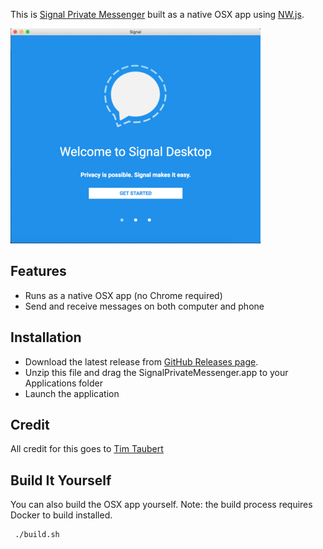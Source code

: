 This is [Signal Private Messenger](https://whispersystems.org/) built as a native OSX app using [NW.js](https://nwjs.io/).

![](/images/overview.gif?raw=true)

## Features
* Runs as a native OSX app (no Chrome required)
* Send and receive messages on both computer and phone

## Installation
* Download the latest release from [GitHub Releases page](https://github.com/dan-v/signal-messenger-osx/releases).
* Unzip this file and drag the SignalPrivateMessenger.app to your Applications folder
* Launch the application

## Credit
All credit for this goes to [Tim Taubert](https://timtaubert.de/blog/2016/01/build-your-own-signal-desktop/)

## Build It Yourself
You can also build the OSX app yourself. Note: the build process requires Docker to build installed.

```sh
 ./build.sh
 ```
